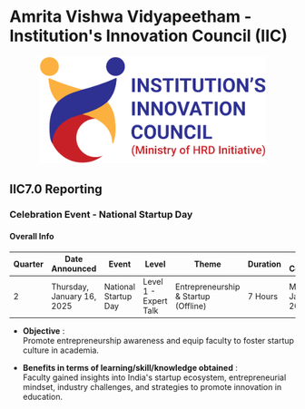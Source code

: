 # Amrita Vishwa Vidyapeetham - Institution's Innovation Council (IIC)

<p align="center">
  <img src="https://raw.githubusercontent.com/AVV-IIC/Admin/refs/heads/main/Assets/logo/IIC.png" alt="IIC Logo" width=400 />
</p>

## IIC7.0 Reporting
### Celebration Event - National Startup Day  

#### Overall Info  

| Quarter | Date Announced       | Event               | Level                 | Theme                     | Duration | Date Conducted        | Participants | Contact    | Organiser         |
|---------|----------------------|---------------------|-----------------------|---------------------------|----------|-----------------------|--------------|-----------|------------------|
| 2       | Thursday, January 16, 2025 | National Startup Day | Level 1 - Expert Talk | Entrepreneurship & Startup (Offline) | 7 Hours  | Monday, January 20, 2025 | 45 Faculty   | ACE       | Institute Council |

- **Objective** :  
  Promote entrepreneurship awareness and equip faculty to foster startup culture in academia.  

- **Benefits in terms of learning/skill/knowledge obtained** :  
  Faculty gained insights into India's startup ecosystem, entrepreneurial mindset, industry challenges, and strategies to promote innovation in education.  

